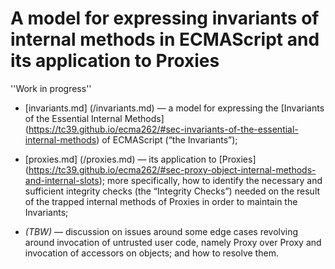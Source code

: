 # A model for expressing invariants of internal methods in ECMAScript and its application to Proxies

''Work in progress''

* [invariants.md] (/invariants.md) — a model for expressing the [Invariants of the Essential Internal Methods] (https://tc39.github.io/ecma262/#sec-invariants-of-the-essential-internal-methods) of ECMAScript (“the Invariants”);

* [proxies.md] (/proxies.md) — its application to [Proxies] (https://tc39.github.io/ecma262/#sec-proxy-object-internal-methods-and-internal-slots); more specifically, how to identify the necessary and sufficient integrity checks (the “Integrity Checks”) needed on the result of the trapped internal methods of Proxies in order to maintain the Invariants;

* _(TBW)_ — discussion on issues around some edge cases revolving around invocation of untrusted user code, namely Proxy over Proxy and invocation of accessors on objects; and how to resolve them.
